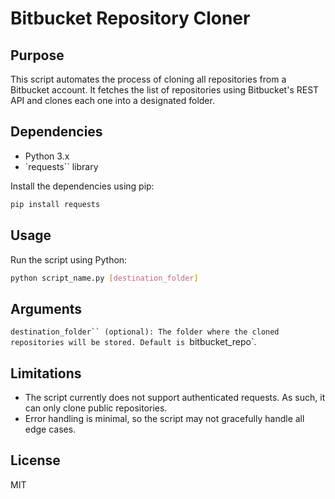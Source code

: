 # Bitbucket Repository Cloner

## Purpose
This script automates the process of cloning all repositories from a Bitbucket account. It fetches the list of repositories using Bitbucket's REST API and clones each one into a designated folder.

## Dependencies
- Python 3.x
- `requests`` library

Install the dependencies using pip:

```bash
pip install requests
```

## Usage
Run the script using Python:

```bash
python script_name.py [destination_folder]
```

## Arguments
`destination_folder`` (optional): The folder where the cloned repositories will be stored. Default is `bitbucket_repo`.

## Limitations
- The script currently does not support authenticated requests. As such, it can only clone public repositories.
- Error handling is minimal, so the script may not gracefully handle all edge cases.

## License
MIT
